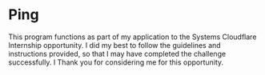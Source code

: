 # Ping
This program functions as part of my application to the Systems Cloudflare Internship opportunity. 
I did my best to follow the guidelines and instructions provided, so that I may have completed the challenge 
successfully. I Thank you for considering me for this opportunity.
